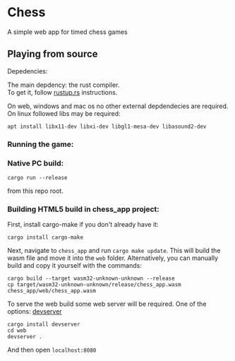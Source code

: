 Chess
=====================
A simple web app for timed chess games


Playing from source
----------------------------

Depedencies:

The main depdency: the rust compiler.   
To get it, follow [rustup.rs](https://rustup.rs/) instructions.

On web, windows and mac os no other external depdendecies are required.
On linux followed libs may be required: 
```
apt install libx11-dev libxi-dev libgl1-mesa-dev libasound2-dev
```

### Running the game:

### Native PC build: 

```
cargo run --release
```
from this repo root.

### Building HTML5 build in chess_app project:
First, install cargo-make if you don't already have it:
```
cargo install cargo-make
```

Next, navigate to `chess_app` and run `cargo make update`. This will build the wasm file and move it into the `web` folder.
Alternatively, you can manually build and copy it yourself with the commands:

```
cargo build --target wasm32-unknown-unknown --release
cp target/wasm32-unknown-unknown/release/chess_app.wasm chess_app/web/chess_app.wasm
```

To serve the web build some web server will be required. One of the options: [devserver](https://github.com/kettle11/devserver) 

```
cargo install devserver
cd web
devserver .
```

And then open `localhost:8080`
